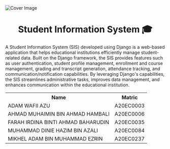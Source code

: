<!DOCTYPE html>
<html>
<head>
</head>
<body>
  <img class="cover-image" src="https://cdn.internationalstudentloan.com/assets/ISTL/images/redesign/what-do-international-student-loans-cover.jpg" alt="Cover Image">
  <h1 class="header" align="center">Student Information System 🎓</h1>
  <p>A Student Information System (SIS) developed using Django is a web-based application that helps educational institutions efficiently manage student-related data. Built on the Django framework, the SIS provides features such as user authentication, student profile management, enrollment and course management, grading and transcript generation, attendance tracking, and communication/notification capabilities. By leveraging Django's capabilities, the SIS streamlines administrative tasks, improves data management, and enhances communication within the educational institution.</p>
  <table align="center">
    <tr>
      <th>Name</th>
      <th>Matric</th>
    </tr>
    <tr>
      <td>ADAM WAFII AZU</td>
      <td>A20EC0003</td>
    </tr>
    <tr>
      <td>AHMAD MUHAIMIN BIN AHMAD HAMBALI</td>
      <td>A20EC0006</td>
    </tr>
    <tr>
      <td>FARAH IRDINA BINTI AHMAD BAHARUDIN</td>
      <td>A20EC0035</td>
    </tr>
    <tr>
      <td>MUHAMMAD DINIE HAZIM BIN AZALI</td>
      <td>A20EC0084</td>
    </tr>
    <tr>
      <td>MIKHEL ADAM BIN MUHAMMAD EZRIN</td>
      <td>A20EC0237</td>
    </tr>
  </table>
</body>
</html>
